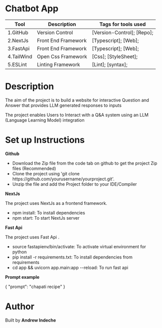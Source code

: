 # Chatbot App
|Tool                | Description                    | Tags for tools used                                                                                               |
| ------------------- | ------------------------------ | ---------------------------------------------------------------------------------------------------- |
| 1.GitHub| Version Control| [Version-Control]; [Repo];|
| 2.NextJs| Front End Framework| [Typescript]; [Web];|
| 3.FastApi| Front End Framework| [Typescript]; [Web];|
| 4.TailWind | Open Css Framework| [Css]; [StyleSheet];|
| 5.ESLint| Linting Framework| [Lint]; [syntax];|

## <h1> Description</h1>
<p>The aim of the project is to build a website for interactive Question and Answer that provides LLM generated responses to inputs </p>
<p>The project enables Users to Interact with a Q&A system using an LLM (Language Learning Model) integration <p>

## <h1> Set up Instructions</h1>
<p><b>Github</b></p>
<ul>
<li> Download the Zip file from the code tab on github to get the project Zip files (Recommended)</li>
<li> Clone the project using 'git clone https://github.com/yourusername/yourproject.git'.</li>
<li> Unzip the file and add the Project folder to your IDE/Compiler</li>
</ul>

<p><b>NextJs</b></p>
The project uses NextJs as a frontend framework.
<ul>
<li> npm install: To install dependencies</li>
<li> npm start: To start NextJs server</li>
</ul>

<p><b>Fast Api</b></p>
The project uses Fast Api .
<ul>
<li> source fastapienv/bin/activate: To activate virtual environment for python</li>
<li> pip install -r requirements.txt: To install dependencies from requirements</li>
<li> cd app && uvicorn app.main:app --reload: To run fast api</li>
</ul>

<p><b>Prompt example</b></p>
{
  "prompt": "chapati recipe"
}

## <h1> Author </h1>
Built by <b>Andrew Indeche</b>